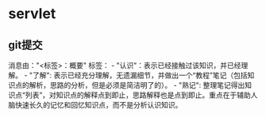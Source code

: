 # servlet

## git提交
消息由："<标签>：概要"
标签：
    - "认识"：表示已经接触过该知识，并已经理解。
    - "了解": 表示已经充分理解，无遗漏细节，并做出一个“教程”笔记（包括知识点的解析，思路的分析，但是必须是简洁明了的）。
    - "熟记": 整理笔记得出知识点“列表”，对知识点的解释点到即止，思路解释也是点到即止。重点在于辅助人脑快速长久的记忆和回忆知识点，而不是分析认识知识。